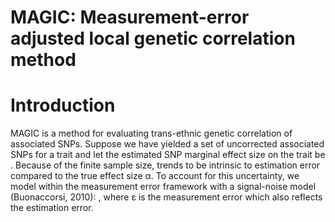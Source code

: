 # MAGIC: Measurement-error adjusted local genetic correlation method
# Introduction
MAGIC is a method for evaluating trans-ethnic genetic correlation of associated SNPs. Suppose we have yielded a set of uncorrected associated SNPs for a trait and let the estimated SNP marginal effect size on the trait be  . Because of the finite sample size,   trends to be intrinsic to estimation error compared to the true effect size α. To account for this uncertainty, we model   within the measurement error framework with a signal-noise model (Buonaccorsi, 2010):  , where ε is the measurement error which also reflects the estimation error.




